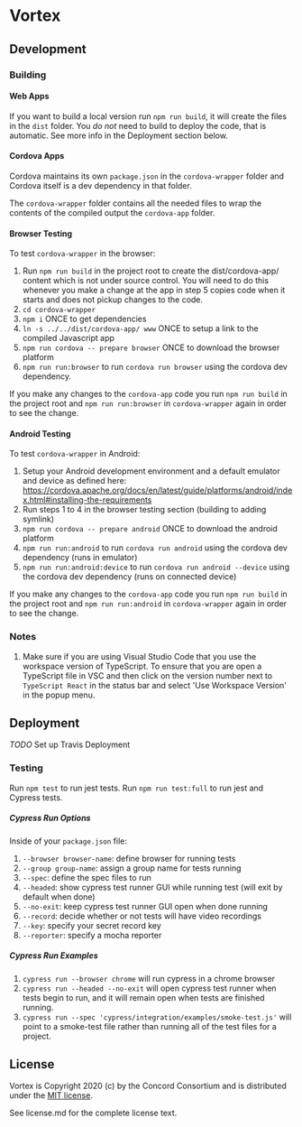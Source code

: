 # Vortex

## Development

### Building

#### Web Apps

If you want to build a local version run `npm run build`, it will create the files in the `dist` folder.
You *do not* need to build to deploy the code, that is automatic.  See more info in the Deployment section below.

#### Cordova Apps

Cordova maintains its own `package.json` in the `cordova-wrapper` folder and Cordova itself is a dev dependency in that folder.

The `cordova-wrapper` folder contains all the needed files to wrap the contents of the compiled output the `cordova-app` folder.

#### Browser Testing

To test `cordova-wrapper` in the browser:

1. Run `npm run build` in the project root to create the dist/cordova-app/ content which is not under source control.  You will need to do this whenever
   you make a change at the app in step 5 copies code when it starts and does not pickup changes to the code.
2. `cd cordova-wrapper`
3. `npm i` ONCE to get dependencies
4. `ln -s ../../dist/cordova-app/ www` ONCE to setup a link to the compiled Javascript app 
5. `npm run cordova -- prepare browser` ONCE to download the browser platform
5. `npm run run:browser` to run `cordova run browser` using the cordova dev dependency.

If you make any changes to the `cordova-app` code you run `npm run build` in the project root
and `npm run run:browser` in `cordova-wrapper` again in order to see the change.

#### Android Testing

To test `cordova-wrapper` in Android:

1. Setup your Android development environment and a default emulator and device as defined here:
   https://cordova.apache.org/docs/en/latest/guide/platforms/android/index.html#installing-the-requirements
2. Run steps 1 to 4 in the browser testing section (building to adding symlink)
3. `npm run cordova -- prepare android` ONCE to download the android platform
4. `npm run run:android` to run `cordova run android` using the cordova dev dependency (runs in emulator)
5. `npm run run:android:device` to run `cordova run android --device` using the cordova dev dependency (runs on connected device)

If you make any changes to the `cordova-app` code you run `npm run build` in the project root
and `npm run run:android` in `cordova-wrapper` again in order to see the change.

### Notes

1. Make sure if you are using Visual Studio Code that you use the workspace version of TypeScript.
   To ensure that you are open a TypeScript file in VSC and then click on the version number next to
   `TypeScript React` in the status bar and select 'Use Workspace Version' in the popup menu.

## Deployment

*TODO* Set up Travis Deployment

### Testing

Run `npm test` to run jest tests. Run `npm run test:full` to run jest and Cypress tests.

##### Cypress Run Options

Inside of your `package.json` file:
1. `--browser browser-name`: define browser for running tests
2. `--group group-name`: assign a group name for tests running
3. `--spec`: define the spec files to run
4. `--headed`: show cypress test runner GUI while running test (will exit by default when done)
5. `--no-exit`: keep cypress test runner GUI open when done running
6. `--record`: decide whether or not tests will have video recordings
7. `--key`: specify your secret record key
8. `--reporter`: specify a mocha reporter

##### Cypress Run Examples

1. `cypress run --browser chrome` will run cypress in a chrome browser
2. `cypress run --headed --no-exit` will open cypress test runner when tests begin to run, and it will remain open when tests are finished running.
3. `cypress run --spec 'cypress/integration/examples/smoke-test.js'` will point to a smoke-test file rather than running all of the test files for a project.

## License

Vortex is Copyright 2020 (c) by the Concord Consortium and is distributed under the [MIT license](http://www.opensource.org/licenses/MIT).

See license.md for the complete license text.
